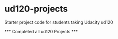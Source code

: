 ud120-projects
==============

Starter project code for students taking Udacity ud120

*** Completed all ud120 Projects ***
